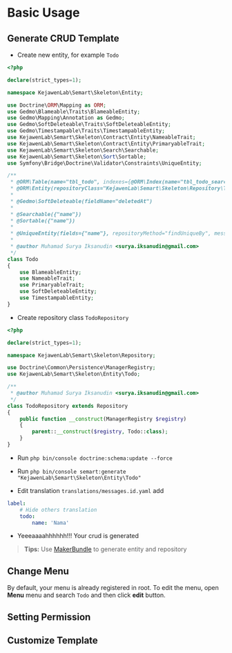 # Basic Usage

## Generate CRUD Template

- Create new entity, for example `Todo`

```php
<?php

declare(strict_types=1);

namespace KejawenLab\Semart\Skeleton\Entity;

use Doctrine\ORM\Mapping as ORM;
use Gedmo\Blameable\Traits\BlameableEntity;
use Gedmo\Mapping\Annotation as Gedmo;
use Gedmo\SoftDeleteable\Traits\SoftDeleteableEntity;
use Gedmo\Timestampable\Traits\TimestampableEntity;
use KejawenLab\Semart\Skeleton\Contract\Entity\NameableTrait;
use KejawenLab\Semart\Skeleton\Contract\Entity\PrimaryableTrait;
use KejawenLab\Semart\Skeleton\Search\Searchable;
use KejawenLab\Semart\Skeleton\Sort\Sortable;
use Symfony\Bridge\Doctrine\Validator\Constraints\UniqueEntity;

/**
 * @ORM\Table(name="tbl_todo", indexes={@ORM\Index(name="tbl_todo_search_idx", columns={"nama"})})
 * @ORM\Entity(repositoryClass="KejawenLab\Semart\Skeleton\Repository\TodoRepository")
 *
 * @Gedmo\SoftDeleteable(fieldName="deletedAt")
 *
 * @Searchable({"name"})
 * @Sortable({"name"})
 *
 * @UniqueEntity(fields={"name"}, repositoryMethod="findUniqueBy", message="label.crud.non_unique_or_deleted")
 *
 * @author Muhamad Surya Iksanudin <surya.iksanudin@gmail.com>
 */
class Todo
{
    use BlameableEntity;
    use NameableTrait;
    use PrimaryableTrait;
    use SoftDeleteableEntity;
    use TimestampableEntity;
}

```

- Create repository class `TodoRepository`

```php
<?php

declare(strict_types=1);

namespace KejawenLab\Semart\Skeleton\Repository;

use Doctrine\Common\Persistence\ManagerRegistry;
use KejawenLab\Semart\Skeleton\Entity\Todo;

/**
 * @author Muhamad Surya Iksanudin <surya.iksanudin@gmail.com>
 */
class TodoRepository extends Repository
{
    public function __construct(ManagerRegistry $registry)
    {
        parent::__construct($registry, Todo::class);
    }
}

```

- Run `php bin/console doctrine:schema:update --force`

- Run `php bin/console semart:generate "KejawenLab\Semart\Skeleton\Entity\Todo"`

- Edit translation `translations/messages.id.yaml` add 

```yaml
label:
    # Hide others translation
    todo:
        name: 'Nama'
```

- Yeeeaaaahhhhhh!!! Your crud is generated

> **Tips:** Use [MakerBundle](https://symfony.com/doc/current/bundles/SymfonyMakerBundle/index.html) to generate entity and repository

## Change Menu

By default, your menu is already registered in root. To edit the menu, open **Menu** menu and search `Todo` and then click **edit** button.

## Setting Permission

## Customize Template

